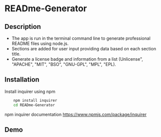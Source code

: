 # READme-Generator

## Description
- The app is run in the terminal command line to generate professional README files using node.js.
- Sections are added for user input providing data based on each section title.
- Generate a license badge and information from a list (Unlicense", "APACHE", "MIT", "BSO", "GNU-GPL", "MPL", "EPL).

## Installation

Install inquirer using npm

```bash
    npm install inquirer
    cd READme-Generator
```

npm inquirer documentation
https://www.npmjs.com/package/inquirer

## Demo

